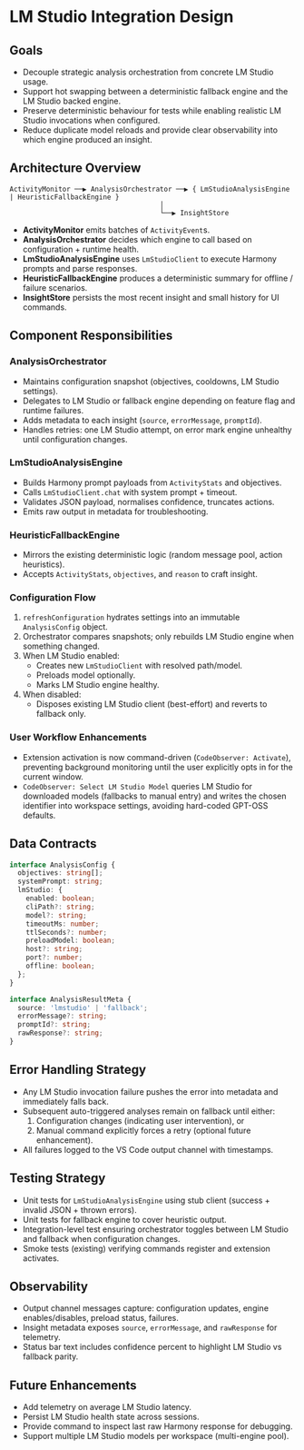 # LM Studio Integration Design

## Goals
- Decouple strategic analysis orchestration from concrete LM Studio usage.
- Support hot swapping between a deterministic fallback engine and the LM Studio backed engine.
- Preserve deterministic behaviour for tests while enabling realistic LM Studio invocations when configured.
- Reduce duplicate model reloads and provide clear observability into which engine produced an insight.

## Architecture Overview

```
ActivityMonitor ──▶ AnalysisOrchestrator ──▶ { LmStudioAnalysisEngine | HeuristicFallbackEngine }
                                     │
                                     └──▶ InsightStore
```

- **ActivityMonitor** emits batches of `ActivityEvent`s.
- **AnalysisOrchestrator** decides which engine to call based on configuration + runtime health.
- **LmStudioAnalysisEngine** uses `LmStudioClient` to execute Harmony prompts and parse responses.
- **HeuristicFallbackEngine** produces a deterministic summary for offline / failure scenarios.
- **InsightStore** persists the most recent insight and small history for UI commands.

## Component Responsibilities

### AnalysisOrchestrator
- Maintains configuration snapshot (objectives, cooldowns, LM Studio settings).
- Delegates to LM Studio or fallback engine depending on feature flag and runtime failures.
- Adds metadata to each insight (`source`, `errorMessage`, `promptId`).
- Handles retries: one LM Studio attempt, on error mark engine unhealthy until configuration changes.

### LmStudioAnalysisEngine
- Builds Harmony prompt payloads from `ActivityStats` and objectives.
- Calls `LmStudioClient.chat` with system prompt + timeout.
- Validates JSON payload, normalises confidence, truncates actions.
- Emits raw output in metadata for troubleshooting.

### HeuristicFallbackEngine
- Mirrors the existing deterministic logic (random message pool, action heuristics).
- Accepts `ActivityStats`, `objectives`, and `reason` to craft insight.

### Configuration Flow
1. `refreshConfiguration` hydrates settings into an immutable `AnalysisConfig` object.
2. Orchestrator compares snapshots; only rebuilds LM Studio engine when something changed.
3. When LM Studio enabled:
   - Creates new `LmStudioClient` with resolved path/model.
   - Preloads model optionally.
   - Marks LM Studio engine healthy.
4. When disabled:
   - Disposes existing LM Studio client (best-effort) and reverts to fallback only.

### User Workflow Enhancements
- Extension activation is now command-driven (`CodeObserver: Activate`), preventing background monitoring until the user explicitly opts in for the current window.
- `CodeObserver: Select LM Studio Model` queries LM Studio for downloaded models (fallbacks to manual entry) and writes the chosen identifier into workspace settings, avoiding hard-coded GPT-OSS defaults.

## Data Contracts

```ts
interface AnalysisConfig {
  objectives: string[];
  systemPrompt: string;
  lmStudio: {
    enabled: boolean;
    cliPath?: string;
    model?: string;
    timeoutMs: number;
    ttlSeconds?: number;
    preloadModel: boolean;
    host?: string;
    port?: number;
    offline: boolean;
  };
}

interface AnalysisResultMeta {
  source: 'lmstudio' | 'fallback';
  errorMessage?: string;
  promptId?: string;
  rawResponse?: string;
}
```

## Error Handling Strategy
- Any LM Studio invocation failure pushes the error into metadata and immediately falls back.
- Subsequent auto-triggered analyses remain on fallback until either:
  1. Configuration changes (indicating user intervention), or
  2. Manual command explicitly forces a retry (optional future enhancement).
- All failures logged to the VS Code output channel with timestamps.

## Testing Strategy
- Unit tests for `LmStudioAnalysisEngine` using stub client (success + invalid JSON + thrown errors).
- Unit tests for fallback engine to cover heuristic output.
- Integration-level test ensuring orchestrator toggles between LM Studio and fallback when configuration changes.
- Smoke tests (existing) verifying commands register and extension activates.

## Observability
- Output channel messages capture: configuration updates, engine enables/disables, preload status, failures.
- Insight metadata exposes `source`, `errorMessage`, and `rawResponse` for telemetry.
- Status bar text includes confidence percent to highlight LM Studio vs fallback parity.

## Future Enhancements
- Add telemetry on average LM Studio latency.
- Persist LM Studio health state across sessions.
- Provide command to inspect last raw Harmony response for debugging.
- Support multiple LM Studio models per workspace (multi-engine pool).
